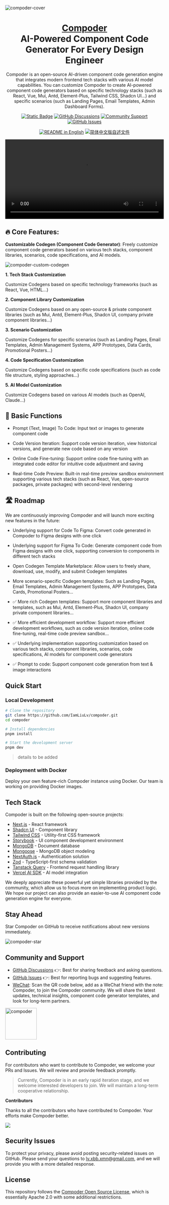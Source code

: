 ![compoder-cover](./assets/banner.gif)

<div align="center">

<h1 align="center" style="border-bottom: none">
    <b>
        <a href="https://github.com/IamLiuLv/compoder">Compoder</a><br>
    </b>
    AI-Powered Component Code Generator For Every Design Engineer<br>
</h1>

Compoder is an open-source AI-driven component code generation engine that integrates modern frontend tech stacks with various AI model capabilities. You can customize Compoder to create AI-powered component code generators based on specific technology stacks (such as React, Vue, Mui, Antd, Element-Plus, Tailwind CSS, Shadcn UI...) and specific scenarios (such as Landing Pages, Email Templates, Admin Dashboard Forms).

<p align="center">
    <a href="https://github.com/IamLiuLv/compoder" target="_blank">
        <img alt="Static Badge" src="https://img.shields.io/badge/open-source?logo=github&color=%20%23155EEF&label=source&labelColor=%20%23528bff"></a>
    <a href="https://github.com/IamLiuLv/compoder/discussions" target="_blank">
        <img alt="GitHub Discussions" src="https://img.shields.io/badge/discussions-5865F2?logo=github&logoColor=white&style=flat"></a>
    <a href="#community-and-support" target="_blank">
        <img alt="Community Support" src="https://img.shields.io/badge/Community-Support-5865F2?logo=wechat&logoColor=white&style=flat"></a>
    <a href="https://github.com/IamLiuLv/compoder/issues" target="_blank">
        <img alt="GitHub Issues" src="https://img.shields.io/badge/issues-fc8203?logo=github&logoColor=white&style=flat"></a>
</p>

<p align="center">
  <a href="./README.md"><img alt="README in English" src="https://img.shields.io/badge/English-d9d9d9"></a>
  <a href="./README_CN.md"><img alt="简体中文版自述文件" src="https://img.shields.io/badge/简体中文-d9d9d9"></a>
</p>

</div>

<video src="https://ai.iamlv.cn/compoder~.mp4" controls width="100%"></video>

## 🔥 Core Features:

**Customizable Codegen (Component Code Generator)**: Freely customize component code generators based on various tech stacks, component libraries, scenarios, code specifications, and AI models.

![compoder-custom-codegen](./assets/codegen.png)

**1. Tech Stack Customization**

Customize Codegens based on specific technology frameworks (such as React, Vue, HTML...)

**2. Component Library Customization**

Customize Codegens based on any open-source & private component libraries (such as Mui, Antd, Element-Plus, Shadcn UI, company private component libraries...)

**3. Scenario Customization**

Customize Codegens for specific scenarios (such as Landing Pages, Email Templates, Admin Management Systems, APP Prototypes, Data Cards, Promotional Posters...)

**4. Code Specification Customization**

Customize Codegens based on specific code specifications (such as code file structure, styling approaches...)

**5. AI Model Customization**

Customize Codegens based on various AI models (such as OpenAI, Claude...)

## 🌟 Basic Functions

- Prompt (Text, Image) To Code: Input text or images to generate component code

- Code Version Iteration: Support code version iteration, view historical versions, and generate new code based on any version

- Online Code Fine-tuning: Support online code fine-tuning with an integrated code editor for intuitive code adjustment and saving

- Real-time Code Preview: Built-in real-time preview sandbox environment supporting various tech stacks (such as React, Vue, open-source packages, private packages) with second-level rendering

## 🛣️ Roadmap

We are continuously improving Compoder and will launch more exciting new features in the future:

- Underlying support for Code To Figma: Convert code generated in Compoder to Figma designs with one click

- Underlying support for Figma To Code: Generate component code from Figma designs with one click, supporting conversion to components in different tech stacks

- Open Codegen Template Marketplace: Allow users to freely share, download, use, modify, and submit Codegen templates

- More scenario-specific Codegen templates: Such as Landing Pages, Email Templates, Admin Management Systems, APP Prototypes, Data Cards, Promotional Posters...

- ✅ More rich Codegen templates: Support more component libraries and templates, such as Mui, Antd, Element-Plus, Shadcn UI, company private component libraries...

- ✅ More efficient development workflow: Support more efficient development workflows, such as code version iteration, online code fine-tuning, real-time code preview sandbox...

- ✅ Underlying implementation supporting customization based on various tech stacks, component libraries, scenarios, code specifications, AI models for component code generators

- ✅ Prompt to code: Support component code generation from text & image interactions

## Quick Start

### Local Development

```bash
# Clone the repository
git clone https://github.com/IamLiuLv/compoder.git
cd compoder

# Install dependencies
pnpm install

# Start the development server
pnpm dev
```

> details to be added

### Deployment with Docker

Deploy your own feature-rich Compoder instance using Docker. Our team is working on providing Docker images.

## Tech Stack

Compoder is built on the following open-source projects:

- [Next.js](https://github.com/vercel/next.js) - React framework
- [Shadcn UI](https://ui.shadcn.com/) - Component library
- [Tailwind CSS](https://github.com/tailwindlabs/tailwindcss) - Utility-first CSS framework
- [Storybook](https://github.com/storybookjs/storybook) - UI component development environment
- [MongoDB](https://github.com/mongodb/mongo) - Document database
- [Mongoose](https://github.com/Automattic/mongoose) - MongoDB object modeling
- [NextAuth.js](https://github.com/nextauthjs/next-auth) - Authentication solution
- [Zod](https://github.com/colinhacks/zod) - TypeScript-first schema validation
- [Tanstack Query](https://github.com/tanstack/query) - Frontend request handling library
- [Vercel AI SDK](https://github.com/vercel/ai) - AI model integration

We deeply appreciate these powerful yet simple libraries provided by the community, which allow us to focus more on implementing product logic. We hope our project can also provide an easier-to-use AI component code generation engine for everyone.

## Stay Ahead

Star Compoder on GitHub to receive notifications about new versions immediately.

![compoder-star](./assets/star.gif)

## Community and Support

- [GitHub Discussions](https://github.com/IamLiuLv/compoder/discussions) 👉: Best for sharing feedback and asking questions.
- [GitHub Issues](https://github.com/IamLiuLv/compoder/issues) 👉: Best for reporting bugs and suggesting features.
- [WeChat](./assets/wechat.png): Scan the QR code below, add as a WeChat friend with the note: Compoder, to join the Compoder community. We will share the latest updates, technical insights, component code generator templates, and look for long-term partners.

<img src="./assets/wechat.png" alt="compoder" width="100px">

## Contributing

For contributors who want to contribute to Compoder, we welcome your PRs and Issues. We will review and provide feedback promptly.

> Currently, Compoder is in an early rapid iteration stage, and we welcome interested developers to join. We will maintain a long-term cooperative relationship.

**Contributors**

Thanks to all the contributors who have contributed to Compoder. Your efforts make Compoder better.

<a href="https://github.com/IamLiuLv/compoder/graphs/contributors">
  <img src="https://contrib.rocks/image?repo=IamLiuLv/compoder" />
</a>

## Security Issues

To protect your privacy, please avoid posting security-related issues on GitHub. Please send your questions to lv.xbb.xmn@gmail.com, and we will provide you with a more detailed response.

## License

This repository follows the [Compoder Open Source License](./LICENSE), which is essentially Apache 2.0 with some additional restrictions.
